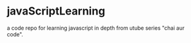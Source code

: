 # javaScriptLearning
a code repo for learning javascript in depth from utube series "chai aur code".
